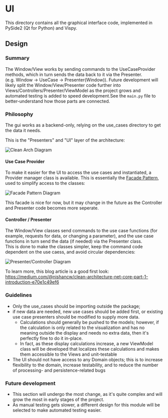 # UI

This directory contains all the graphical interface code, implemented in PySide2 (Qt for Python) and Vispy.


## Design

### Summary
The Window/View works by sending commands to the UseCaseProvider methods, which in turn sends the data back to it via the Presenter.  
(e.g. Window -> UseCase -> Presenter(Window)).  Future development will likely split the Window/View/Presenter code further into Views/Controllers/Presenter/ViewModel
as the project grows and automated testing is added to speed development.See the `main.py` file to better-understand how those parts are connected.

### Philosophy

The gui works as a backend-only, relying on the use_cases directory to get the data it needs.

This is the "Presenters" and "UI" layer of the architecture:

![Clean Arch Diagram](https://miro.medium.com/max/875/1*EN-joV0Cr_gMn8aX06iHNQ.jpeg)


#### Use Case Provider 

To make it easier for the UI to access the use cases and instantiated, a Provider manager class is available.  This is 
essentially the [Facade Pattern](https://refactoring.guru/design-patterns/facade), used to simplify access to the classes:

![Facade Pattern Diagram](https://refactoring.guru/images/patterns/diagrams/facade/example.png) 

This facade is nice for now, but it may change in the future as the Controller and Presenter code becomes more seperate.

#### Controller / Presenter
  
The Window/View classes send commands to the use case functions (for example, requests for data, or changing a parameter), 
and the use case functions in turn send the data (if needed) via the Presenter class.  
This is done to make the classes simpler, keep the command code dependent on the use caess, and avoid circular dependencies:

![Presenter/Controller Diagram](https://miro.medium.com/max/283/1*zlbE57Ff2bXadvynsFmt_g.png)
 
To learn more, this blog article is a good first look: https://medium.com/@nishancw/clean-architecture-net-core-part-1-introduction-e70e1c49ef6

### Guidelines

  - Only the use_cases should be importing outside the package;
  - if new data are needed, new use cases should be added first, or existing use case presenters should be modified to supply more data.
    - Calculations should generally be pushed to the models; however, if the calculation is only related to the visualization and has no meaning outside the display and needs no extra data, then it's perfectly fine to do it in-place.  
    - In fact, as these display calculations increase, a new ViewModel class will be developed that localizes these calculations and makes them accessible to the Views and unit-testable  
  - The UI should not have access to any Domain objects; this is to increase flexibility to the domain, increase testability, and to reduce the number of processing- and persistence-related bugs
  
### Future development

  - This section will undergo the most change, as it's quite complex and will grow the most in early stages of the project.
  - As manual testing gets slower, a different design for this module will be selected to make automated testing easier. 